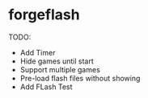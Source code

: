 # forgeflash

TODO: 
* Add Timer
* Hide games until start
* Support multiple games
* Pre-load flash files without showing
* Add FLash Test